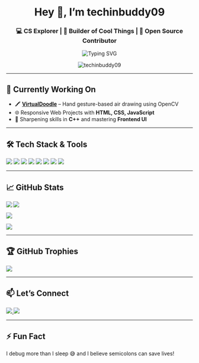 <h1 align="center">Hey 👋, I’m techinbuddy09</h1>
<h3 align="center">💻 CS Explorer | 🚀 Builder of Cool Things | 🤝 Open Source Contributor</h3>

<p align="center">
  <img src="https://readme-typing-svg.herokuapp.com?font=Fira+Code&weight=600&pause=1000&color=36BCF7&width=435&lines=Curious+Coder+%F0%9F%92%BB;Frontend+Lover+%E2%9D%A4%EF%B8%8F;Open+Source+Contributor+%F0%9F%94%A5;Problem+Solver+%F0%9F%93%96;Lifelong+Learner+%F0%9F%93%9A" alt="Typing SVG" />
</p>

<p align="center">
  <img src="https://komarev.com/ghpvc/?username=techinbuddy09&label=Profile%20Views&color=0e75b6&style=flat" alt="techinbuddy09" />
</p>

---

## 🚧 Currently Working On  
- 🖍️ [**VirtualDoodle**](https://github.com/techinbuddy09/VirtualDoodle) – Hand gesture-based air drawing using OpenCV  
- 🌐 Responsive Web Projects with **HTML, CSS, JavaScript**  
- 🎯 Sharpening skills in **C++** and mastering **Frontend UI**

---

## 🛠️ Tech Stack & Tools  

<p align="left">
  <img src="https://img.shields.io/badge/C-00599C?style=for-the-badge&logo=c&logoColor=white"/>
  <img src="https://img.shields.io/badge/C++-blue?style=for-the-badge&logo=cplusplus&logoColor=white"/>
  <img src="https://img.shields.io/badge/Java-%23ED8B00?style=for-the-badge&logo=java&logoColor=white"/>
  <img src="https://img.shields.io/badge/HTML5-%23E34F26?style=for-the-badge&logo=html5&logoColor=white"/>
  <img src="https://img.shields.io/badge/CSS3-%231572B6?style=for-the-badge&logo=css3&logoColor=white"/>
  <img src="https://img.shields.io/badge/JavaScript-F7DF1E?style=for-the-badge&logo=javascript&logoColor=black"/>
  <img src="https://img.shields.io/badge/OpenCV-27338e?style=for-the-badge&logo=opencv&logoColor=white"/>
  <img src="https://img.shields.io/badge/Canva-00C4CC?style=for-the-badge&logo=canva&logoColor=white"/>
</p>

---

## 📈 GitHub Stats

<p>
  <img align="left" src="https://github-readme-stats.vercel.app/api/top-langs/?username=techinbuddy09&layout=compact&theme=tokyonight" />
</p>
<a href="https://your-portfolio-link.com" target="_blank">
  <img src="https://img.shields.io/badge/Portfolio-%23ff69b4?style=for-the-badge&logo=firefox&logoColor=white" />
</a>


<p>
  <img align="center" src="https://github-readme-stats.vercel.app/api?username=techinbuddy09&show_icons=true&theme=tokyonight" />
</p>

<p>
  <img align="center" src="https://github-readme-streak-stats.herokuapp.com/?user=techinbuddy09&theme=tokyonight" />
</p>

---

## 🏆 GitHub Trophies

<p align="left">
  <img src="https://github-profile-trophy.vercel.app/?username=techinbuddy09&theme=gruvbox&column=7" />
</p>

---

## 📫 Let’s Connect

<a href="https://www.linkedin.com/in/tulika-srivastava-5b1a35244/" target="_blank">
  <img src="https://img.shields.io/badge/LinkedIn-%230077B5?style=for-the-badge&logo=linkedin&logoColor=white" />
</a>
<a href="mailto:tulikasrivastavas09@gmail.com">
  <img src="https://img.shields.io/badge/Gmail-D14836?style=for-the-badge&logo=gmail&logoColor=white" />
</a>

---

## ⚡ Fun Fact  
I debug more than I sleep 😅 and I believe semicolons can save lives!

